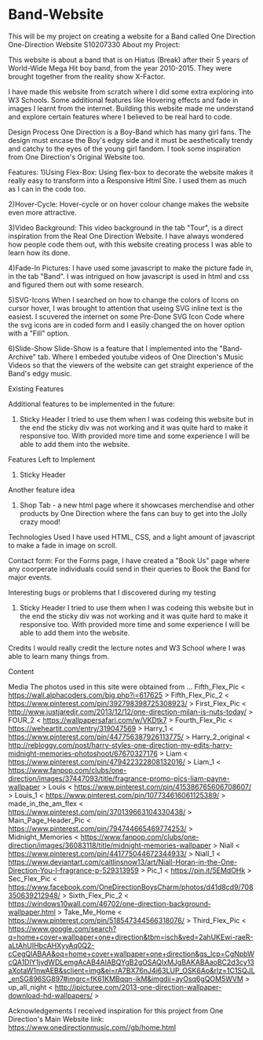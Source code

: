 # Band-Website
This will be my project on creating a website for a Band called One Direction
One-Direction Website
S10207330
About my Project:

This website is about a band that is on Hiatus (Break) after their 5 years of World-Wide Mega Hit boy band, from the year 2010-2015.
They were brought together from the reality show X-Factor.

I have made this website from scratch where I did some extra exploring into W3 Schools.
Some additional features like Hovering effects and fade in images I learnt from the internet.
Building this website made me understand and explore certain features where I believed to be real hard to code.


Design Process
One Direction is a Boy-Band which has many girl fans.
The design must encase the Boy's edgy side and it must be aesthetically trendy and catchy to the eyes of the young girl fandom.
I took some inspiration from One Direction's Original Website too.

Features:
 1)Using Flex-Box:
    Using flex-box to decorate the website makes it really easy to transform into a Responsive Html Site.
    I used them as much as I can in the code too.

2)Hover-Cycle:
    Hover-cycle or on hover colour change makes the website even more attractive.

3)Video Background:
    This video background in the tab "Tour", is a direct inspiration from the Real One Direction Website. I have always wondered how people code them out, with this website creating process I was able to learn how its done.

4)Fade-In Pictures:
    I have used some javascript to make the picture fade in, in the tab "Band". I was intrigued on how javascript is used in html and css and figured them out with some research.

5)SVG-Icons
    When I searched on how to change the colors of Icons on cursor hover, I was brought to attention that useing SVG inline text is the easiest. I scuvered the internet on some Pre-Done SVG Icon Code where the svg icons are in coded form and I easily changed the on hover option with a "Fill" option.

6)Slide-Show
    Slide-Show is a feature that I implemented into the "Band-Archive" tab. Where I embeded youtube videos of One Direction's Music Videos so that the viewers of the website can get straight experience of the Band's edgy music.


Existing Features


Additional features to be implemented in the future:
1) Sticky Header
    I tried to use them when I was codeing this website but in the end the sticky div was not working and it was quite hard to make it responsive too. With provided more time and some experience I will be able to add them into the website.


Features Left to Implement
1) Sticky Header

Another feature idea
1) Shop Tab - a new html page where it showcases merchendise and other products by One Direction where the fans can buy to get into the Jolly crazy mood!

Technologies Used
I have used HTML, CSS, and a light amount of javascript to make a fade in image on scroll.

Contact form:
For the Forms page, I have created a "Book Us" page where any coorperate individuals could send in their queries to Book the Band for major events.

Interesting bugs or problems that I discovered during my testing

1) Sticky Header
    I tried to use them when I was codeing this website but in the end the sticky div was not working and it was quite hard to make it responsive too. With provided more time and some experience I will be able to add them into the website.


Credits
    I would really credit the lecture notes and W3 School where I was able to learn many things from.

Content

Media
The photos used in this site were obtained from ...
Fifth_Flex_Pic < https://wall.alphacoders.com/big.php?i=617625 >
Fifth_Flex_Pic_2 < https://www.pinterest.com/pin/392798398725308923/ >
First_Flex_Pic < http://www.justjaredjr.com/2013/12/12/one-direction-milan-is-nuts-today/ >
FOUR_2 < https://wallpapersafari.com/w/VKDtk7 >
Fourth_Flex_Pic < https://weheartit.com/entry/319047569 >
Harry_1 < https://www.pinterest.com/pin/447756387926113775/ >
Harry_2_original < http://rebloggy.com/post/harry-styles-one-direction-my-edits-harry-midnight-memories-photoshoot/67670327176 >
Liam < https://www.pinterest.com/pin/479422322808132016/ >
Liam_1 < https://www.fanpop.com/clubs/one-direction/images/37447093/title/fragrance-promo-pics-liam-payne-wallpaper >
Louis < https://www.pinterest.com/pin/415386765606708607/ >
Louis_1 < https://www.pinterest.com/pin/107734616061125389/ >
made_in_the_am_flex < https://www.pinterest.com/pin/370139663104330438/ >
Main_Page_Header_Pic < https://www.pinterest.com/pin/794744665469774253/ >
Midnight_Memories < https://www.fanpop.com/clubs/one-direction/images/36083118/title/midnight-memories-wallpaper >
Niall < https://www.pinterest.com/pin/441775044672344933/ >
Niall_1 < https://www.deviantart.com/caitlinsnow13/art/Niall-Horan-in-the-One-Direction-You-I-fragrance-p-529313959 >
Pic_1 < https://pin.it/5EMdOHk >
Sec_Flex_Pic < https://www.facebook.com/OneDirectionBoysCharm/photos/d41d8cd9/708350639212948/ >
Sixth_Flex_Pic_2 < https://windows10wall.com/46702/one-direction-background-wallpaper.html >
Take_Me_Home < https://www.pinterest.com/pin/518547344566318076/ >
Third_Flex_Pic < https://www.google.com/search?q=home+cover+wallpaper+one+direction&tbm=isch&ved=2ahUKEwi-raeR-aLtAhUIHbcAHXyyAq0Q2-cCegQIABAA&oq=home+cover+wallpaper+one+direction&gs_lcp=CgNpbWcQA1DlY1jydWDLemgAcAB4AIABQYgB2gOSAQIxMJgBAKABAaoBC2d3cy13aXotaW1nwAEB&sclient=img&ei=rA7BX76nJ4i63LUP_OSK6Ao&rlz=1C1SQJL_enSG896SG897#imgrc=fK61KMBqqn-ikM&imgdii=ayOsq6gQOM5WVM >
up_all_night < http://ipicturee.com/2013-one-direction-wallpaper-download-hd-wallpapers/ >


Acknowledgements
I received inspiration for this project from One Direction's Main Website
link: https://www.onedirectionmusic.com//gb/home.html